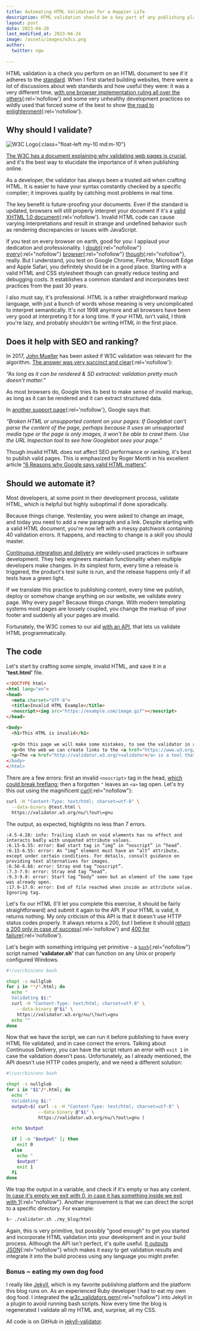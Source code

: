 ```yaml
---
title: Automating HTML Validation for a Happier Life
description: HTML validation should be a key part of any publishing platform, that can and should be automated programmatically.
layout: post
date: 2023-04-20
last_modified_at: 2023-04-24
image: /assets/images/w3cs.png
author:
  twitter: ngw
  
---
```

HTML validation is a check you perform on an HTML document to see if it adheres to the [standard](https://html.spec.whatwg.org/multipage/ "HTML Spec").
When I first started building websites, there were a lot of discussions about web standards and how useful they were: it was a very different time, [with one browser implementation ruling all over the others](https://web.archive.org/web/20011208113836/http://www.thecounter.com/stats/2001/August/browser.php "TheCounter stats for Aug 2001"){:rel='nofollow'} and some very unhealthy development practices so wildly used that forced some of the best to show [the road to enlightenment](http://www.csszengarden.com/ "The CSS Zen Garden"){:rel='nofollow'}.

## Why should I validate?

![W3C Logo](/assets/images/w3cs.png){:class="float-left my-10 md:m-10"}

[The W3C has a document explaining why validating web pages is crucial](https://validator.w3.org/docs/why.html "Why validate?"), and it's the best way to elucidate the importance of it when publishing online.

As a developer, the validator has always been a trusted aid when crafting HTML. It is easier to have your syntax constantly checked by a specific compiler; it improves quality by catching most problems in real time.

The key benefit is future-proofing your documents. Even if the standard is updated, browsers will still properly interpret your document if it's a [valid XHTML 1.0 document](https://www.w3.org/TR/xhtml1/ "W3C XHTML 1.0 Spec"){:rel='nofollow'}. Invalid HTML code can cause varying interpretations and result in strange and undefined behavior such as rendering discrepancies or issues with JavaScript.

If you test on every browser on earth, good for you: I applaud your dedication and professionality. I [doubt](http://links.twibright.com/ "Links browser"){:rel="nofollow"} [every](https://apps.kde.org/en-gb/konqueror/ "Konqueror browser"){:rel="nofollow"} [browser](https://www.browzar.com/ "Browzar browser"){:rel="nofollow"} [though](https://www.fenrir-inc.com/jp/sleipnir/ "Sleipnir browser"){:rel="nofollow"}, really. But I understand, you test on Google Chrome, Firefox, Microsoft Edge and Apple Safari, you definitely should be in a good place. Starting with a valid HTML and CSS stylesheet though can greatly reduce testing and debugging costs. It establishes a common standard and incorporates best practices from the past 30 years.

I also must say, it's professional. HTML is a rather straightforward markup language, with just a bunch of words whose meaning is very uncomplicated to interpret semantically. It's not 1998 anymore and all browsers have been very good at interpreting it for a long time. If your HTML isn't valid, I think you're lazy, and probably shouldn't be writing HTML in the first place.

## Does it help with SEO and ranking?

In 2017, [John Mueller](https://io.google/2022/speakers/john-mueller/ "John Mueller bio") has been asked if W3C validation was relevant for the algorithm. [The answer was very succinct and clear](https://twitter.com/JohnMu/status/858990753909022720){:rel='nofollow'}:

<cite>
  &ldquo;As long as it can be rendered & SD extracted: validation pretty much doesn't matter.&rdquo;
</cite>

As most browsers do, Google tries its best to make sense of invalid markup, as long as it can be rendered and it can extract structured data.

In [another support page](https://support.google.com/webmasters/answer/9679690?visit_id=638173553390080774-2639895229&rd=1 "Reasons for drops in crawl rate"){:rel='nofollow'}, Google says that:

<cite>
  &ldquo;Broken HTML or unsupported content on your pages: If Googlebot can't parse the content of the page, perhaps because it uses an unsupported media type or the page is only images, it won't be able to crawl them. Use the URL Inspection tool to see how Googlebot sees your page.&rdquo;
</cite>

Though invalid HTML does not affect SEO performance or ranking, it's best to publish valid pages. This is emphasized by Roger Montti in his excellent article [&ldquo;6 Reasons why Google says valid HTML matters&rdquo;](https://www.searchenginejournal.com/google-valid-html/258881/).

## Should we automate it?

Most developers, at some point in their development process, validate HTML, which is helpful but highly suboptimal if done sporadically.

Because things change. Yesterday, you were asked to change an image, and today you need to add a new paragraph and a link. Despite starting with a valid HTML document, you're now left with a messy patchwork containing 40 validation errors. It happens, and reacting to change is a skill you should master.

[Continuous integration and delivery](https://www.atlassian.com/continuous-delivery/principles/continuous-integration-vs-delivery-vs-deployment "Continuous integration vs delivery vs development") are widely-used practices in software development. They help engineers maintain functionality when multiple developers make changes. In its simplest form, every time a release is triggered, the product's test suite is run, and the release happens only if all tests have a green light.

If we translate this practice to publishing content, every time we publish, deploy or somehow change anything on our website, we validate every page. Why every page? Because things change. With modern templating systems most pages are loosely coupled, you change the markup of your footer and suddenly all your pages are invalid.

Fortunately, the W3C comes to our aid [with an API](https://github.com/validator/validator/wiki/Service-%C2%BB-Input-%C2%BB-POST-body "Recommended way to call the W3C checker"), that lets us validate HTML programmatically.

## The code

Let's start by crafting some simple, invalid HTML, and save it in a **'test.html'** file.

```html
<!DOCTYPE html> 
<html lang="en">
<head> 
  <meta charset="UTF-8">
  <title>Invalid HTML Example</title>
  <noscript><img src="https://example.com/image.gif"></noscript> 
</head> 

<body>
  <h1>This HTML is invalid</h1>
  
  <p>On this page we will make some mistakes, to see the validator in action.
  <p>On the web we can create links to the <a href="https://www.w3.org/">W3C</a>, the group that determines web technologies.</p>
  <p>The <a href="http://validator.w3.org/>validator</a> is a tool that aids us in finding errors</p>
</body>
</html>
```

There are a few errors: first an invalid `<noscript>` tag in the head, [which could break hreflang](https://www.seroundtable.com/google-head-section-break-hreflang-unrecognizable-22340.html "Breaking Head Section Can Make Hreflang Unrecognizable To Google"); then a forgotten `"` leaves an `<a>` tag open.
Let's try this out using the magnificent [curl](https://curl.se/ 'Curl'){:rel="nofollow"}:

```bash
curl -H "Content-Type: text/html; charset=utf-8" \
  --data-binary @test.html \
  https://validator.w3.org/nu/\?out\=gnu
```

The output, as expected, highlights no less than 7 errors.

```
:4.5-4.28: info: Trailing slash on void elements has no effect and interacts badly with unquoted attribute values.
:6.15-6.55: error: Bad start tag in “img” in “noscript” in “head”.
:6.15-6.55: error: An “img” element must have an “alt” attribute, except under certain conditions. For details, consult guidance on providing text alternatives for images.
:6.56-6.66: error: Stray end tag “noscript”.
:7.3-7.9: error: Stray end tag “head”.
:9.3-9.8: error: Start tag “body” seen but an element of the same type was already open.
:17.9-17.9: error: End of file reached when inside an attribute value. Ignoring tag.
```

Let's fix our HTML (I'll let you complete this exercise, it should be fairly straightforward) and submit it again to the API. If your HTML is valid, it returns nothing. My only criticism of this API is that it doesn't use HTTP status codes properly. It always returns a 200, but I believe it should [return a 200 only in case of success](https://developer.mozilla.org/en-US/docs/Web/HTTP/Status/200 "200 OK"){:rel='nofollow'} and [400 for failure](https://developer.mozilla.org/en-US/docs/Web/HTTP/Status/400 "400 Bad Request"){:rel='nofollow'}.

Let's begin with something intriguing yet primitive - a [`bash`](https://www.gnu.org/software/bash/ "Bash"){:rel="nofollow"} script named **'validator.sh'** that can function on any Unix or properly configured Windows.

```bash
#!/usr/bin/env bash

shopt -s nullglob
for i in **/*.html; do
  echo "
  Validating $i:"
  curl -H "Content-Type: text/html; charset=utf-8" \
    --data-binary @"$i" \
    https://validator.w3.org/nu/\?out\=gnu
  echo ""
done
```

Now that we have the script, we can run it before publishing to have every HTML file validated, and in case correct the errors. Talking about Continuous Delivery, you can have the script return an error with `exit 1` in case the validation doesn't pass. Unfortunately, as I already mentioned, the API doesn't use HTTP codes properly, and we need a different solution:

```bash
#!/usr/bin/env bash

shopt -s nullglob
for i in "$1"/*.html; do
  echo "
  Validating $i:"
  output=$( curl -s -H "Content-Type: text/html; charset=utf-8" \
            --data-binary @"$i" \
            https://validator.w3.org/nu/\?out\=gnu )

  echo $output

  if [ -n "$output" ]; then
    exit 0
  else
    echo "
    $output"
    exit 1
  fi
done
```

We trap the output in a variable, and check if it's empty or has any content. [In case it's empty we exit with 0, in case it has something inside we exit with 1](https://tldp.org/LDP/abs/html/exit-status.html "Bash exit statuses"){:rel="nofollow"}. Another improvement is that we can direct the script to a specific directory. For example:

```bash
$~ ./validator.sh ./my_blog/html
```

Again, this is very primitive, but possibly "good enough" to get you started and incorporate HTML validation into your development and in your build process. Although the API isn't perfect, it's quite useful. [It outputs JSON](https://github.com/validator/validator/wiki/Output-%C2%BB-JSON "JSON output for the W3C validator"){:rel="nofollow"} which makes it easy to get validation results and integrate it into the build process using any language you might prefer.

### Bonus ~ eating my own dog food

I really like [Jekyll](https://jekyllrb.com/ "Jekyll site generator"), which is my favorite publishing platform and the platform this blog runs on. As an experienced Ruby developer I had to eat my own dog food. I integrated the [w3c_validators gem](https://github.com/w3c-validators/w3c_validators "W3C Validators gem"){:rel="nofollow"} into Jekyll in a plugin to avoid running bash scripts. Now every time the blog is regenerated I validate all my HTML and, surprise, all my CSS.

All code is on GitHub in [jekyll-validator](https://github.com/nofeed/jekyll-validator "jekyll-validator gem").
